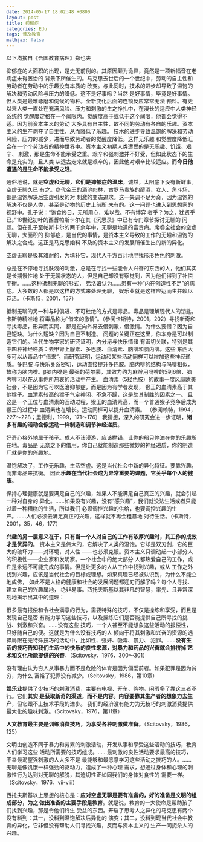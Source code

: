 ```yaml
---
date: 2014-05-17 18:02:48 +0800
layout: post
title: 抑郁症
categories: Edu
tags: 普及教育
mathjax: false
---
```


以下均摘自《吾国教育病理》郑也夫

抑郁症的大面积的出现，是史无前例的。其原因颇为诡异，竟然是一项新福音在老病症未得医治的
背景下所催生的。马克思去世后的一个世纪中，劳动的自主性和劳动者在劳动中的乐趣没有本质的
改变。与此同时，技术的进步却导致了温饱的解决和劳动风险与压力的降低。这不是好事吗？当然
是好事情，毕竟是好事情。但人类是最难琢磨和伺候的物种。全新变化后面的连锁反应常常无法
预料。有史以来人类一直处在充满风险、压力和刺激的生之挣扎中，在漫长的适应中人类神经系统的
觉醒度定格在一个阈限内。觉醒度高于或低于这个阈限，他都会觉得不适。因为前资本主义的劳动
大多具有自主性，故不同的劳动有各自的乐趣。资本主义的生产剥夺了自主性，从而降低了乐趣。
技术的进步导致温饱的解决和劳动风险、压力的减少，进而导致劳动者的觉醒度降低。这样无乐趣
和觉醒度降低汇合在一个个劳动者的精神世界中。资本主义初期人类遭受的是无乐趣、饥饿、艰辛、
刺激，那是生命不能承受之重。艰辛和强刺激并不好受，但如此状态下的生命是充实的，且人类
从远古走来就是艰辛的，因此他对艰辛比较适应。而**今日他遭遇的是生命不能承受之轻**。

通俗地说，就是**空虚和无聊，它们是抑郁症的温床**。诚然，太阳底下没有新鲜事。空虚无聊久已
有之。商代帝王的酒池肉林，古罗马贵族的醇酒、女人、角斗场，都是温饱解决后空虚引发的对
刺激的变态追求。这一失调不足为奇，因为温饱的解决不仅是人类，甚至是动物的历史上前所
未有的。这一问题也进入到思想家的视野中。孔子说：“饱食终日，无所用心，难以哉。不有博弈
者乎？为之，犹贤乎已。”18世纪初叶的西哲帕斯卡尔在其《沉思录》中已有专门章节探讨无聊的
问题。但在孔子至帕斯卡尔的两千余年中，无聊是地道的富贵病。席卷全社会的空虚无聊，大面积的
抑郁症，是当代的事情，是资本主义导致的工作的无趣和温饱的解决之合成。这正是马克思始料
不及的资本主义的发展所催生出的新的异化。

空虚无聊是极其难耐的，为填补它，现代人千方百计地寻找形形色色的刺激。

总是在不停地寻找肤浅的刺激，总是在寻找一些能令人兴奋的东西的人，他们其实是长期慢性地
处于无聊状态的人，但是自己却没有察觉到，因为他们得到了补偿平衡。……这种抵制无聊的形式，
弗洛姆认为……患有一种“内在创造性不足”的病症。大多数的人都是以这样的方式来处理无聊，
娱乐业就是这样应运而生并赖以存活。（卡斯特，2001，157）

抵制无聊的另一种与时俱进、不可杜绝的方式是毒品。毒品是理解现代人的钥匙。卡斯特精准地
将毒品称为“借来的激情”。（参阅卡斯特，2001，202）寻找新奇和寻找毒品，形异而实同，
都是在向外界去借刺激，借激情。为什么要借？因为自己短缺。为什么短缺？因为自己不制造。
问题的关键正在这里，你本身是可以制造它们的。当代生物学家的研究证明，内分泌与快乐情绪
有密切关联，特别是其中四种神经递质：去甲肾上腺素、多巴胺、血清素、脑啡和脑内啡。这些
东西大多可以从毒品中“借来”。而研究证明，运动和某些活动同样可以增加这些神经递质。多巴胺
与快乐关系密切，运动直接提升多巴胺。脑内啡的结构与吗啡相似，故称为脑内啡。β脑内啡是
最强的荷尔蒙，其效力约为麻醉用吗啡的5到6倍，脑内啡可以在从事你所热衷的活动中产生。
血清素（5羟色胺）的故事一度风靡欧美社会，不是因为它可以医治抑郁症，而是因为有学者发现，
猴王的血清素高于其他猴子。血清素较高的猴子气定神闲、不急不躁，这是助其制胜的因素之一。
且这是一个王位与血清素的互动过程，猴王的血清素高，而一个普通猴子竞争后成为猴王的过程中
血清素也在增长。运动同样可以提升血清素。
（参阅赖特，1994，227～228；里德利，1999，171～176）
我猜想，深入的研究会进一步证明，**诸多有趣的活动会像运动一样制造和调节神经递质**。

好奇心格外地属于孩子。成人不该漫游，应该抛锚，让你的船只停泊在你的乐趣所在地。毒品是
无奈之下的借用，你自己就能制造那些微妙的神经递质，你的制造厂就是你的兴趣地。

温饱解决了，工作无乐趣，生活空虚。这是当代社会中新的异化特征。要靠兴趣，而非毒品来抗衡。
因此**乐趣在当代社会成为异常重要的课题，它关乎每个人的健康**。

保持心理健康就是要满足自己的兴趣，如果人不能满足自己真正的兴趣，就会引起一种对自身的
异化。……如果没有兴趣，没有“感兴趣”，我们就没法生活或者只能过着一种糟糕的生活，所以我们
必须调控兴趣的供给，也要调控兴趣的生产。……人们必须去满足真正的兴趣，这样就不再会粗暴地
对待生活。（卡斯特，2001，35，46，177）

**兴趣的另一层意义在于，只有当一个人对自己的工作有浓厚兴趣时，其工作的成效才是优异的**。
资本主义是伟大的，它解决了人类的温饱。它却是双刃剑，它的巨大的破坏力——对环境，对人性
——也必须克服。资本主义只调动起一小部分人的积极性——企业家和发明家。一个社会中的绝大部分
人都热爱自己的工作，或许是永远不可能完成的事情。但是让更多的人从工作中找到兴趣，或从
工作之外找到兴趣，应该是当代社会的目标或理想。如果真理已经被认识到，为什么不能立地成佛，
如此不是人格的健康和社会的发展问题都迎刃而解了吗？每个人寻找、建立自己的兴趣属地，
绝非易事。西托夫斯基以其非凡的智慧，率先、且异常深刻地揭示出其中的道理：

很多最有报偿和令社会满意的行为，需要特殊的技巧，不仅是操练和享受，而且是发现自己是否
有能力学习这些技巧，以及操练它们是否能提供自己所寻找的挑战、刺激和兴奋。……没有这些
技巧，一个人甚至不能想象这些活动的报偿性，只好随自己的便。这就是为什么没有技巧的人
倾向于将其刺激和兴奋的资源的选择局限在无特殊技巧的活动中，比如性、强奸、吸毒、暴力、
犯罪。……**没有生活的技巧告知我们生活中的快乐的良性来源，对暴力和药品的兴奋就会排挤掉
艺术和文化所能提供的兴奋**。（Scitovsky，1976，300～301）

没有理由认为穷人从事暴力而不是危险的体育是因为偏爱前者。如果犯罪是因为贫穷，为什么
富裕了犯罪没有减少。（Scitovsky，1986，第10章）

**娱乐业**提供了少技巧的刺激消费，主要有电视、开车、购物。闲暇多了靠这三者不行。它们**其实
是获取新奇的渠道，而不是内容。内容要靠其生产者的想象力去生产**，但它跟不上技术手段的进步。
我们的经济没有能力为无技巧的刺激消费提供最大化的趣味刺激。（Scitovsky，1976，第11章）

**人文教育最主要是训练消费技巧，为享受各种刺激做准备**。（Scitovsky，1986，125）

文明由创造不同于暴力和劳累的刺激活动，开发从事和享受这些活动的技巧，教育人们学习这些
活动所需要的技巧组成。……最刺激的良性活动要求最高的技巧，不幸最渴望强刺激的人大多不是
最能够和最愿意学习这些活动之技巧的人。……无聊是像饥饿一样强劲的驱动力，造成了一种心理
需求，想通过身体和心理的刺激性行为达到对无聊的解脱，其迫切性正如同我们的身体对食性的
需要一样。（Scitovsky，1976，vii-viii）

西托夫斯基以上思想的核心是：**应对空虚无聊是要有准备的，好的准备是文明的组成部分，为之
做出准备的主要手段是教育**。就是说，教育的一大使命是帮助孩子们找到兴趣，那是令他们终生
受益的东西。开启了思考人之异化的马克思有两个没有料到：其一，没料到温饱解决后异化的
演变；其二，没料到现当代社会中教育的异化，它非但没有帮助人们寻找兴趣，反而与资本主义的
生产一同扼杀人的兴趣。
